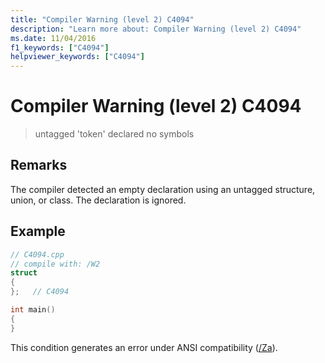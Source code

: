 ```yaml
---
title: "Compiler Warning (level 2) C4094"
description: "Learn more about: Compiler Warning (level 2) C4094"
ms.date: 11/04/2016
f1_keywords: ["C4094"]
helpviewer_keywords: ["C4094"]
---
```

# Compiler Warning (level 2) C4094

> untagged 'token' declared no symbols

## Remarks

The compiler detected an empty declaration using an untagged structure, union, or class. The declaration is ignored.

## Example

```cpp
// C4094.cpp
// compile with: /W2
struct
{
};   // C4094

int main()
{
}
```

This condition generates an error under ANSI compatibility ([/Za](../../build/reference/za-ze-disable-language-extensions.md)).
